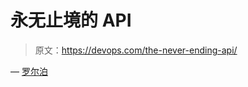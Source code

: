 # 永无止境的 API

> 原文：<https://devops.com/the-never-ending-api/>

— [罗尔泊](https://devops.com/author/breselman/)
